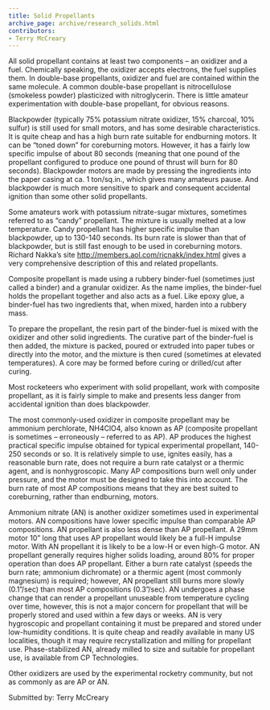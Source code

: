 ```yaml
---
title: Solid Propellants
archive_page: archive/research_solids.html
contributors:
- Terry McCreary
---
```

All solid propellant contains at least two components – an oxidizer and a fuel. Chemically speaking, the oxidizer accepts electrons, the fuel supplies them. In double-base propellants, oxidizer and fuel are contained within the same molecule. A common double-base propellant is nitrocellulose (smokeless powder) plasticized with nitroglycerin. There is little amateur experimentation with double-base propellant, for obvious reasons.

Blackpowder (typically 75% potassium nitrate oxidizer, 15% charcoal, 10% sulfur) is still used for small motors, and has some desirable characteristics. It is quite cheap and has a high burn rate suitable for endburning motors. It can be “toned down” for coreburning motors. However, it has a fairly low specific impulse of about 80 seconds (meaning that one pound of the propellant configured to produce one pound of thrust will burn for 80 seconds). Blackpowder motors are made by pressing the ingredients into the paper casing at ca. 1 ton/sq.in., which gives many amateurs pause. And blackpowder is much more sensitive to spark and consequent accidental ignition than some other solid propellants.

Some amateurs work with potassium nitrate-sugar mixtures, sometimes referred to as “candy” propellant. The mixture is usually melted at a low temperature. Candy propellant has higher specific impulse than blackpowder, up to 130-140 seconds. Its burn rate is slower than that of blackpowder, but is still fast enough to be used in coreburning motors. Richard Nakka’s site http://members.aol.com/ricnakk/index.html gives a very comprehensive description of this and related propellants.

Composite propellant is made using a rubbery binder-fuel (sometimes just called a binder) and a granular oxidizer. As the name implies, the binder-fuel holds the propellant together and also acts as a fuel. Like epoxy glue, a binder-fuel has two ingredients that, when mixed, harden into a rubbery mass.

To prepare the propellant, the resin part of the binder-fuel is mixed with the oxidizer and other solid ingredients. The curative part of the binder-fuel is then added, the mixture is packed, poured or extruded into paper tubes or directly into the motor, and the mixture is then cured (sometimes at elevated temperatures). A core may be formed before curing or drilled/cut after curing.

Most rocketeers who experiment with solid propellant, work with composite propellant, as it is fairly simple to make and presents less danger from accidental ignition than does blackpowder.

The most commonly-used oxidizer in composite propellant may be ammonium perchlorate, NH4ClO4, also known as AP (composite propellant is sometimes – erroneously – referred to as AP). AP produces the highest practical specific impulse obtained for typical experimental propellant, 140-250 seconds or so. It is relatively simple to use, ignites easily, has a reasonable burn rate, does not require a burn rate catalyst or a thermic agent, and is nonhygroscopic. Many AP compositions burn well only under pressure, and the motor must be designed to take this into account. The burn rate of most AP compositions means that they are best suited to coreburning, rather than endburning, motors.

Ammonium nitrate (AN) is another oxidizer sometimes used in experimental motors. AN compositions have lower specific impulse than comparable AP compositions. AN propellant is also less dense than AP propellant. A 29mm motor 10” long that uses AP propellant would likely be a full-H impulse motor. With AN propellant it is likely to be a low-H or even high-G motor. AN propellant generally requires higher solids loading, around 80% for proper operation than does AP propellant. Either a burn rate catalyst (speeds the burn rate; ammonium dichromate) or a thermic agent (most commonly magnesium) is required; however, AN propellant still burns more slowly (0.1”/sec) than most AP compositions (0.3”/sec). AN undergoes a phase change that can render a propellant unuseable from temperature cycling over time, however, this is not a major concern for propellant that will be properly stored and used within a few days or weeks. AN is very hygroscopic and propellant containing it must be prepared and stored under low-humidity conditions. It is quite cheap and readily available in many US localities, though it may require recrystallization and milling for propellant use. Phase-stabilized AN, already milled to size and suitable for propellant use, is available from CP Technologies.

Other oxidizers are used by the experimental rocketry community, but not as commonly as are AP or AN.

Submitted by: Terry McCreary

